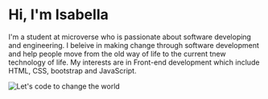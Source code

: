 # Hi, I'm Isabella

I'm a student at microverse who is passionate about software developing and engineering. I beleive in making change through software development and help people move from the old way of life to the current tnew technology of life. My interests are in Front-end development which include HTML, CSS, bootstrap and JavaScript.


![Let's code to change the world](https://user-images.githubusercontent.com/61048667/131043784-84b11bc7-2493-4b6a-a4ca-b488ed0f31ec.png)

